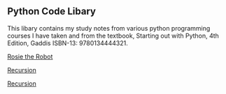 ## Python Code Libary
This libary contains my study notes from various python programming courses I have taken and from the textbook, Starting out with Python, 4th Edition, Gaddis ISBN-13: 9780134444321.

<a href="https://trinket.io/python/4bf9efdc84?showInstructions=true" target="_blank">Rosie the Robot</a>

<a href="https://trinket.io/python/d01dbd07e2?showInstructions=true" target="_blank">Recursion</a>

<a href="https://trinket.io/python/d1f4735339?showInstructions=true" target="_blank">Recursion</a>
